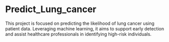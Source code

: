 # Predict_Lung_cancer
This project is focused on predicting the likelihood of lung cancer using patient data. Leveraging machine learning, it aims to support early detection and assist healthcare professionals in identifying high-risk individuals.
